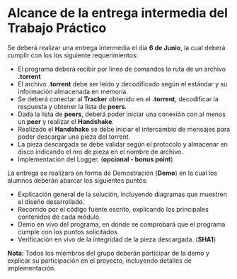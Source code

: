# Alcance de la entrega intermedia del Trabajo Práctico
 
Se deberá realizar una entrega intermedia el día **6 de Junio**, la cual deberá cumplir con los los siguiente requerimientos:

* El programa deberá recibir por linea de comandos la ruta de un archivo **.torrent**
* El archivo **.torrent** debe ser leído y decodificado según el estándar y su información almacenada en memoria.
* Se deberá conectar al **Tracker** obtenido en el **.torrent**, decodificar la respuesta y obtener la lista de **peers**.
* Dada la lista de **peers**, deberá poder iniciar una conexión con al menos un **peer** y realizar el **Handshake**.
* Realizado el **Handshake** se debe iniciar el intercambio de mensajes para poder descargar una pieza del torrent.
* La pieza descargada se debe validar según el protocolo y almacenar en disco indicando el nro de pieza en el nombre de archivo.
* Implementación del Logger. (**opcional - bonus point**) 

La entrega se realizara en forma de Demostración (**Demo**) en la cual los alumnos deberán abarcar los siguientes puntos:

* Explicación general de la solución, incluyendo diagramas que muestren el diseño desarrollado.
* Recorrido por el código fuente escrito, explicando los principales contenidos de cada módulo.
* Demo en vivo del programa, en donde se comprobará que el programa cumple con los puntos solicitados.
* Verificación en vivo de la integridad de la pieza descargada. (**SHA1**)

**Nota:** Todos los miembros del grupo deberán participar de la demo y explicar su participación en el proyecto, incluyendo detalles de implementación.
